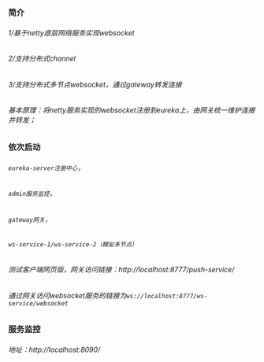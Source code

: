 
### 简介
###### 1/基于netty底层网络服务实现websocket
###### 2/支持分布式channel
###### 3/支持分布式多节点websocket，通过gateway转发连接

###### 基本原理：将netty服务实现的websocket注册到eureka上，由网关统一维护连接并转发；

### 依次启动
###### `eureka-server注册中心`，
###### `admin服务监控`，
###### `gateway网关`，
###### `ws-service-1/ws-service-2（模拟多节点）`

######  测试客户端网页版，网关访问链接：http://localhost:8777/push-service/

######  通过网关访问websocket服务的链接为`ws://localhost:8777/ws-service/websocket`

### 服务监控
###### 地址：http://localhost:8090/
